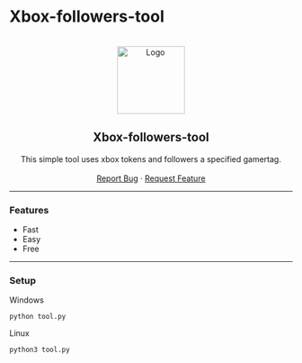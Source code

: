 # Xbox-followers-tool
<div id="top"></div>

<br/>
<div align="center">
  <a href="https://github.com/mbcmkay/Xbox-followers-tool">
    <img src="https://i.imgur.com/c3vgTg2.png" alt="Logo" width="120" height="120">
  </a>
  
  <h2 align="center">Xbox-followers-tool</h3>

  <p align="center">
    This simple tool uses xbox tokens and followers a specified gamertag.
    <br />
    <br />
    <a href="https://github.com/mbcmkay/Xbox-followers-tool/issues">Report Bug</a>
    ·
    <a href="https://github.com/mbcmkay/Xbox-followers-tool/issues">Request Feature</a>
  </p>
</div>
  
---------------------------------------

### Features
* Fast
* Easy
* Free

---------------------------------------

### Setup

Windows
```
python tool.py
```

Linux
```
python3 tool.py
```

